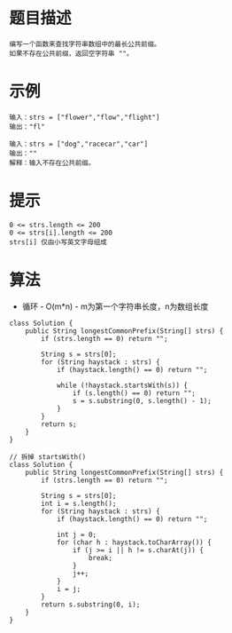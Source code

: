 # 题目描述
	编写一个函数来查找字符串数组中的最长公共前缀。
	如果不存在公共前缀，返回空字符串 ""。

# 示例
	输入：strs = ["flower","flow","flight"]
	输出："fl"

	输入：strs = ["dog","racecar","car"]
	输出：""
	解释：输入不存在公共前缀。

# 提示
	0 <= strs.length <= 200
	0 <= strs[i].length <= 200
	strs[i] 仅由小写英文字母组成

# 算法
* 循环 - O(m*n) - m为第一个字符串长度，n为数组长度
```
class Solution {
    public String longestCommonPrefix(String[] strs) {
    	if (strs.length == 0) return "";
        
        String s = strs[0];
        for (String haystack : strs) {
			if (haystack.length() == 0) return "";
			
            while (!haystack.startsWith(s)) {
                if (s.length() == 0) return "";
                s = s.substring(0, s.length() - 1);
            }
        }
        return s;
    }
}

// 拆掉 startsWith()
class Solution {
	public String longestCommonPrefix(String[] strs) {
		if (strs.length == 0) return "";

		String s = strs[0];
		int i = s.length();
		for (String haystack : strs) {
			if (haystack.length() == 0) return "";

			int j = 0;
			for (char h : haystack.toCharArray()) {
				if (j >= i || h != s.charAt(j)) {
					break;
				}
				j++;
			}
			i = j;
		}
		return s.substring(0, i);
	}
}
```
